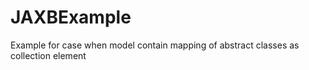 JAXBExample
===========
Example for case when model contain mapping of abstract classes as collection element